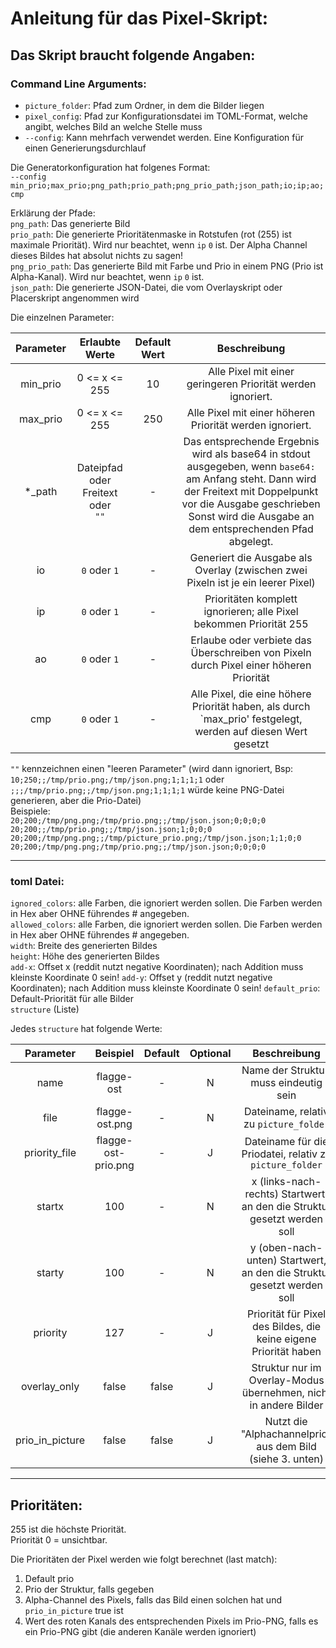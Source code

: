 # Anleitung für das Pixel-Skript:

## Das Skript braucht folgende Angaben:

### Command Line Arguments:
- `picture_folder`: Pfad zum Ordner, in dem die Bilder liegen
- `pixel_config`: Pfad zur Konfigurationsdatei im TOML-Format, welche angibt, welches Bild an welche Stelle muss
- `--config`: Kann mehrfach verwendet werden. Eine Konfiguration für einen Generierungsdurchlauf

Die Generatorkonfiguration hat folgenes Format:  
`--config min_prio;max_prio;png_path;prio_path;png_prio_path;json_path;io;ip;ao;cmp`

Erklärung der Pfade:  
`png_path`: Das generierte Bild  
`prio_path`: Die generierte Prioritätenmaske in Rotstufen (rot (255) ist maximale Priorität). Wird nur beachtet,
wenn `ip` `0` ist. Der Alpha Channel dieses Bildes hat absolut nichts zu sagen!  
`png_prio_path`: Das generierte Bild mit Farbe und Prio in einem PNG (Prio ist Alpha-Kanal). Wird nur beachtet,
wenn `ip` `0` ist.  
`json_path`: Die generierte JSON-Datei, die vom Overlayskript oder Placerskript angenommen wird

Die einzelnen Parameter:

| Parameter |               Erlaubte Werte                | Default Wert |                                                                                                            Beschreibung                                                                                                             |
|:---------:|:-------------------------------------------:|:------------:|:-----------------------------------------------------------------------------------------------------------------------------------------------------------------------------------------------------------------------------------:|
| min_prio  |                0 <= x <= 255                |      10      |                                                                                     Alle Pixel mit einer geringeren Priorität werden ignoriert.                                                                                     |
| max_prio  |                0 <= x <= 255                |     250      |                                                                                      Alle Pixel mit einer höheren Priorität werden ignoriert.                                                                                       |
|  *_path   | Dateipfad oder<br/> Freitext oder<br/> `""` |      -       | Das entsprechende Ergebnis wird als base64 in stdout ausgegeben, wenn `base64:` am Anfang steht. Dann wird der Freitext mit Doppelpunkt vor die Ausgabe geschrieben<br/>Sonst wird die Ausgabe an dem entsprechenden Pfad abgelegt. |
|    io     |                `0` oder `1`                 |      -       |                                                                          Generiert die Ausgabe als Overlay (zwischen zwei Pixeln ist je ein leerer Pixel)                                                                           |
|    ip     |                `0` oder `1`                 |      -       |                                                                                 Prioritäten komplett ignorieren; alle Pixel bekommen Priorität 255                                                                                  |
|    ao     |                `0` oder `1`                 |      -       |                                                                       Erlaube oder verbiete das Überschreiben von Pixeln durch Pixel einer höheren Priorität                                                                        |
|    cmp    |                `0` oder `1`                 |      -       |                                                            Alle Pixel, die eine höhere Priorität haben, als durch `max_prio' festgelegt, werden auf diesen Wert gesetzt                                                             |

`""` kennzeichnen einen "leeren Parameter" (wird dann ignoriert, Bsp: `10;250;;/tmp/prio.png;/tmp/json.png;1;1;1;1`
oder `;;;/tmp/prio.png;;/tmp/json.png;1;1;1;1` würde keine PNG-Datei generieren, aber die Prio-Datei)  
Beispiele:  
`20;200;/tmp/png.png;/tmp/prio.png;;/tmp/json.json;0;0;0;0`  
`20;200;;/tmp/prio.png;;/tmp/json.json;1;0;0;0`  
`20;200;/tmp/png.png;;/tmp/picture_prio.png;/tmp/json.json;1;1;0;0`  
`20;200;/tmp/png.png;/tmp/prio.png;;/tmp/json.json;0;0;0;0`


------
### toml Datei:

`ignored_colors`: alle Farben, die ignoriert werden sollen. Die Farben werden in Hex aber OHNE führendes # angegeben.  
`allowed_colors`: alle Farben, die ignoriert werden sollen. Die Farben werden in Hex aber OHNE führendes # angegeben.  
`width`: Breite des generierten Bildes  
`height`: Höhe des generierten Bildes  
`add-x`: Offset x (reddit nutzt negative Koordinaten); nach Addition muss kleinste Koordinate 0 sein!
`add-y`: Offset y (reddit nutzt negative Koordinaten); nach Addition muss kleinste Koordinate 0 sein!
`default_prio`: Default-Priorität für alle Bilder  
`structure` (Liste)

Jedes `structure` hat folgende Werte:

|    Parameter    |      Beispiel       | Default | Optional |                               Beschreibung                               |
|:---------------:|:-------------------:|:-------:|:--------:|:------------------------------------------------------------------------:|
|      name       |     flagge-ost      |    -    |    N     |                  Name der Struktur, muss eindeutig sein                  |
|      file       |   flagge-ost.png    |    -    |    N     |                  Dateiname, relativ zu `picture_folder`                  |
|  priority_file  | flagge-ost-prio.png |    -    |    J     |         Dateiname für die Priodatei, relativ zu `picture_folder`         |
|     startx      |         100         |    -    |    N     | x (links-nach-rechts) Startwert, an den die Struktur gesetzt werden soll |
|     starty      |         100         |    -    |    N     |  y (oben-nach-unten) Startwert, an den die Struktur gesetzt werden soll  |
|    priority     |         127         |    -    |    J     |     Priorität für Pixel des Bildes, die keine eigene Priorität haben     |
|  overlay_only   |        false        |  false  |    J     |     Struktur nur im Overlay-Modus übernehmen, nicht in andere Bilder     |
| prio_in_picture |        false        |  false  |    J     |        Nutzt die "Alphachannelprio" aus dem Bild (siehe 3. unten)        |
------
## Prioritäten:

255 ist die höchste Priorität.  
Priorität 0 = unsichtbar.  
  
Die Prioritäten der Pixel werden wie folgt berechnet (last match):
1. Default prio
2. Prio der Struktur, falls gegeben
3. Alpha-Channel des Pixels, falls das Bild einen solchen hat und `prio_in_picture` true ist
4. Wert des roten Kanals des entsprechenden Pixels im Prio-PNG, falls es ein Prio-PNG gibt (die anderen Kanäle werden
   ignoriert)
